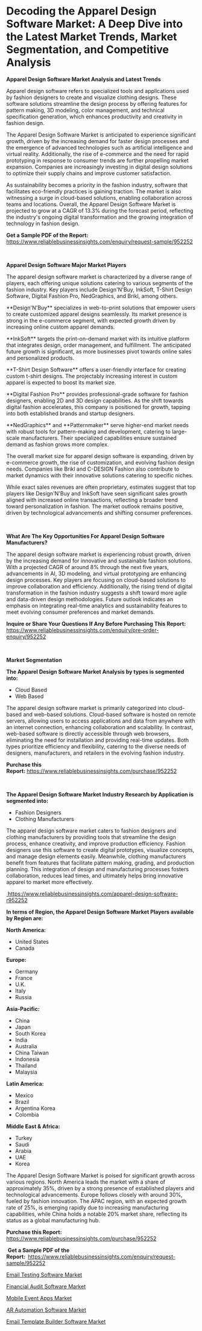 <p><h1>Decoding the Apparel Design Software Market: A Deep Dive into the Latest Market Trends, Market Segmentation, and Competitive Analysis</h1></p><p><strong>Apparel Design Software Market Analysis and Latest Trends</strong></p>
<p><p>Apparel design software refers to specialized tools and applications used by fashion designers to create and visualize clothing designs. These software solutions streamline the design process by offering features for pattern making, 3D modeling, color management, and technical specification generation, which enhances productivity and creativity in fashion design. </p><p>The Apparel Design Software Market is anticipated to experience significant growth, driven by the increasing demand for faster design processes and the emergence of advanced technologies such as artificial intelligence and virtual reality. Additionally, the rise of e-commerce and the need for rapid prototyping in response to consumer trends are further propelling market expansion. Companies are increasingly investing in digital design solutions to optimize their supply chains and improve customer satisfaction. </p><p>As sustainability becomes a priority in the fashion industry, software that facilitates eco-friendly practices is gaining traction. The market is also witnessing a surge in cloud-based solutions, enabling collaboration across teams and locations. Overall, the Apparel Design Software Market is projected to grow at a CAGR of 13.3% during the forecast period, reflecting the industry's ongoing digital transformation and the growing integration of technology in fashion design.</p></p>
<p><strong>Get a Sample PDF of the Report:&nbsp;</strong> <a href="https://www.reliablebusinessinsights.com/enquiry/request-sample/952252?utm_campaign=1117&utm_medium=2&utm_source=Github&utm_content=ia&utm_term=06032025&utm_id=apparel-design-software">https://www.reliablebusinessinsights.com/enquiry/request-sample/952252</a></p>
<p>&nbsp;</p>
<p><strong>Apparel Design Software Major Market Players</strong></p>
<p><p>The apparel design software market is characterized by a diverse range of players, each offering unique solutions catering to various segments of the fashion industry. Key players include Design'N'Buy, InkSoft, T-Shirt Design Software, Digital Fashion Pro, NedGraphics, and Brikl, among others. </p><p>**Design'N'Buy** specializes in web-to-print solutions that empower users to create customized apparel designs seamlessly. Its market presence is strong in the e-commerce segment, with expected growth driven by increasing online custom apparel demands.</p><p>**InkSoft** targets the print-on-demand market with its intuitive platform that integrates design, order management, and fulfillment. The anticipated future growth is significant, as more businesses pivot towards online sales and personalized products.</p><p>**T-Shirt Design Software** offers a user-friendly interface for creating custom t-shirt designs. The projectably increasing interest in custom apparel is expected to boost its market size.</p><p>**Digital Fashion Pro** provides professional-grade software for fashion designers, enabling 2D and 3D design capabilities. As the shift towards digital fashion accelerates, this company is positioned for growth, tapping into both established brands and startup designers.</p><p>**NedGraphics** and **Patternmaker** serve higher-end market needs with robust tools for pattern-making and development, catering to large-scale manufacturers. Their specialized capabilities ensure sustained demand as fashion grows more complex.</p><p>The overall market size for apparel design software is expanding, driven by e-commerce growth, the rise of customization, and evolving fashion design needs. Companies like Brikl and C-DESIGN Fashion also contribute to market dynamics with their innovative solutions catering to specific niches.</p><p>While exact sales revenues are often proprietary, estimates suggest that top players like Design'N'Buy and InkSoft have seen significant sales growth aligned with increased online transactions, reflecting a broader trend toward personalization in fashion. The market outlook remains positive, driven by technological advancements and shifting consumer preferences.</p></p>
<p>&nbsp;</p>
<p><strong>What Are The Key Opportunities For Apparel Design Software Manufacturers?</strong></p>
<p><p>The apparel design software market is experiencing robust growth, driven by the increasing demand for innovative and sustainable fashion solutions. With a projected CAGR of around 8% through the next five years, advancements in AI, 3D modeling, and virtual prototyping are enhancing design processes. Key players are focusing on cloud-based solutions to improve collaboration and efficiency. Additionally, the rising trend of digital transformation in the fashion industry suggests a shift toward more agile and data-driven design methodologies. Future outlook indicates an emphasis on integrating real-time analytics and sustainability features to meet evolving consumer preferences and market demands.</p></p>
<p><strong>Inquire or Share Your Questions If Any Before Purchasing This Report:</strong> <a href="https://www.reliablebusinessinsights.com/enquiry/pre-order-enquiry/952252?utm_campaign=1117&utm_medium=2&utm_source=Github&utm_content=ia&utm_term=06032025&utm_id=apparel-design-software">https://www.reliablebusinessinsights.com/enquiry/pre-order-enquiry/952252</a></p>
<p>&nbsp;</p>
<p><strong>Market Segmentation</strong></p>
<p><strong>The Apparel Design Software Market Analysis by types is segmented into:</strong></p>
<p><ul><li>Cloud Based</li><li>Web Based</li></ul></p>
<p><p>The apparel design software market is primarily categorized into cloud-based and web-based solutions. Cloud-based software is hosted on remote servers, allowing users to access applications and data from anywhere with an internet connection, enhancing collaboration and scalability. In contrast, web-based software is directly accessible through web browsers, eliminating the need for installation and providing real-time updates. Both types prioritize efficiency and flexibility, catering to the diverse needs of designers, manufacturers, and retailers in the evolving fashion industry.</p></p>
<p><strong>Purchase this Report:&nbsp;</strong><a href="https://www.reliablebusinessinsights.com/purchase/952252?utm_campaign=1117&utm_medium=2&utm_source=Github&utm_content=ia&utm_term=06032025&utm_id=apparel-design-software">https://www.reliablebusinessinsights.com/purchase/952252</a></p>
<p>&nbsp;</p>
<p><strong>The Apparel Design Software Market Industry Research by Application is segmented into:</strong></p>
<p><ul><li>Fashion Designers</li><li>Clothing Manufacturers</li></ul></p>
<p><p>The apparel design software market caters to fashion designers and clothing manufacturers by providing tools that streamline the design process, enhance creativity, and improve production efficiency. Fashion designers use this software to create digital prototypes, visualize concepts, and manage design elements easily. Meanwhile, clothing manufacturers benefit from features that facilitate pattern making, grading, and production planning. This integration of design and manufacturing processes fosters collaboration, reduces lead times, and ultimately helps bring innovative apparel to market more effectively.</p></p>
<p><a href="https://www.reliablebusinessinsights.com/apparel-design-software-r952252?utm_campaign=1117&utm_medium=2&utm_source=Github&utm_content=ia&utm_term=06032025&utm_id=apparel-design-software">&nbsp;https://www.reliablebusinessinsights.com/apparel-design-software-r952252</a></p>
<p><strong>In terms of Region, the Apparel Design Software Market Players available by Region are:</strong></p>
<p>
    <p> <strong> North America: </strong>
        <ul>
            <li>United States</li>
            <li>Canada</li>
        </ul>
        </p> 
    <p> <strong> Europe: </strong>
        <ul>
            <li>Germany</li>
            <li>France</li>
            <li>U.K.</li>
            <li>Italy</li>
            <li>Russia</li>
        </ul>
        </p> 
    <p> <strong> Asia-Pacific: </strong>
        <ul>
            <li>China</li>
            <li>Japan</li>
            <li>South Korea</li>
            <li>India</li>
            <li>Australia</li>
            <li>China Taiwan</li>
            <li>Indonesia</li>
            <li>Thailand</li>
            <li>Malaysia</li>
        </ul>
        </p> 
    <p> <strong> Latin America: </strong>
        <ul>
            <li>Mexico</li>
            <li>Brazil</li>
            <li>Argentina Korea</li>
            <li>Colombia</li>
        </ul>
        </p> 
    <p> <strong> Middle East & Africa: </strong>
        <ul>
            <li>Turkey</li>
            <li>Saudi</li>
            <li>Arabia</li>
            <li>UAE</li>
            <li>Korea</li>
        </ul>
    </p>
    </p>
<p><p>The Apparel Design Software Market is poised for significant growth across various regions. North America leads the market with a share of approximately 35%, driven by a strong presence of established players and technological advancements. Europe follows closely with around 30%, fueled by fashion innovation. The APAC region, with an expected growth rate of 25%, is emerging rapidly due to increasing manufacturing capabilities, while China holds a notable 20% market share, reflecting its status as a global manufacturing hub.</p></p>
<p><strong>Purchase this Report: </strong><a href="https://www.reliablebusinessinsights.com/purchase/952252?utm_campaign=1117&utm_medium=2&utm_source=Github&utm_content=ia&utm_term=06032025&utm_id=apparel-design-software">https://www.reliablebusinessinsights.com/purchase/952252</a></p>
<p>&nbsp;<strong>Get a Sample PDF of the Report:&nbsp;&nbsp;</strong><a href="https://www.reliablebusinessinsights.com/enquiry/request-sample/952252?utm_campaign=1117&utm_medium=2&utm_source=Github&utm_content=ia&utm_term=06032025&utm_id=apparel-design-software">https://www.reliablebusinessinsights.com/enquiry/request-sample/952252</a></p>
<p><strong></strong></p>
<p><p><a href="https://github.com/elceryaneik/Market-Research-Report-List-1/blob/main/email-testing-software-market.md?utm_campaign=1117&utm_medium=2&utm_source=Github&utm_content=ia&utm_term=06032025&utm_id=apparel-design-software">Email Testing Software Market</a></p><p><a href="https://github.com/jullselai/Market-Research-Report-List-1/blob/main/financial-audit-software-market.md?utm_campaign=1117&utm_medium=2&utm_source=Github&utm_content=ia&utm_term=06032025&utm_id=apparel-design-software">Financial Audit Software Market</a></p><p><a href="https://github.com/luhleickov/Market-Research-Report-List-1/blob/main/mobile-event-apps-market.md?utm_campaign=1117&utm_medium=2&utm_source=Github&utm_content=ia&utm_term=06032025&utm_id=apparel-design-software">Mobile Event Apps Market</a></p><p><a href="https://github.com/dusektwinec3/Market-Research-Report-List-1/blob/main/ar-automation-software-market.md?utm_campaign=1117&utm_medium=2&utm_source=Github&utm_content=ia&utm_term=06032025&utm_id=apparel-design-software">AR Automation Software Market</a></p><p><a href="https://github.com/sukeldrage0g/Market-Research-Report-List-1/blob/main/email-template-builder-software-market.md?utm_campaign=1117&utm_medium=2&utm_source=Github&utm_content=ia&utm_term=06032025&utm_id=apparel-design-software">Email Template Builder Software Market</a></p></p>
